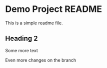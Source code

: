 # Demo Project README

This is a simple readme file.

## Heading 2

Some more text

Even more changes on the branch
